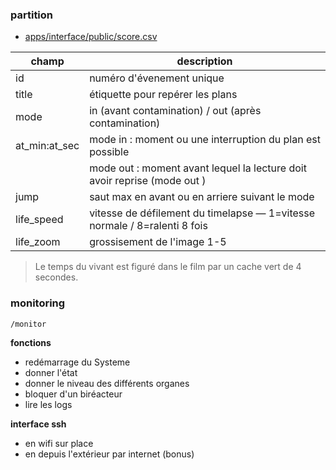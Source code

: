 ### partition 
- [apps/interface/public/score.csv](https://github.com/dcfvg/temporium/blob/panorama/apps/interface/public/score.csv)

| champ  | description |
| ------ | ----------- |
| id     | numéro d'évenement unique                    |
| title  | étiquette pour repérer les plans                      |
| mode   | in (avant contamination) / out (après contamination)
| at_min:at_sec | mode in : moment ou une interruption du plan est possible|
|        | mode out : moment avant lequel la lecture doit avoir reprise (mode out )|
| jump   | saut max en avant ou en arriere suivant le mode |
| life_speed | vitesse de défilement du timelapse — 1=vitesse normale / 8=ralenti 8 fois | 
| life_zoom  | grossisement de l'image 1-5 | 

> Le temps du vivant est figuré dans le film par un cache vert de 4 secondes.

### monitoring
`/monitor`


**fonctions** 
- redémarrage du Systeme
- donner l'état
- donner le niveau des différents organes 
- bloquer d'un biréacteur
- lire les logs

**interface ssh**
- en wifi sur place 
- en depuis l'extérieur par internet (bonus)
